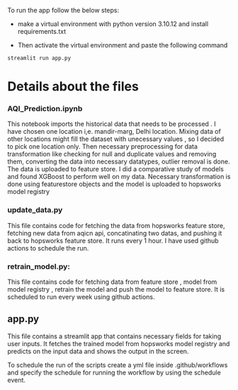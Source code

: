 To run the app follow the below steps:

- make a virtual environment with python version 3.10.12 and install requirements.txt

- Then activate the virtual environment and paste the following command

```bash 
streamlit run app.py
```
# Details about the files

### AQI_Prediction.ipynb
This notebook imports the historical data that needs to be processed . I have chosen one location i,e. mandir-marg, Delhi location. Mixing data of other locations might fill the dataset with unecessary values , so I decided to pick one location only.
Then necessary preprocessing for data transformation like checking for null and duplicate values and removing them, converting the data into necessary datatypes, outlier removal is done. The data is uploaded to feature store.
I did a comparative study of models and found XGBoost to perform well on my data. Necessary transformation is done using featurestore objects and the model is uploaded to hopsworks model registry

### update_data.py
This file contains code for fetching the data from hopsworks feature store, fetching new data from aqicn api, concatinating two datas, and pushing it back to hopsworks feature store.
It runs every 1 hour. I have used github actions to schedule the run.

### retrain_model.py:
This file contains code for fetching data from feature store , model from model registry , retrain the model and push the model to feature store.
It is scheduled to run every week using github actions.

## app.py
This file contains a streamlit app that contains necessary fields for taking user inputs. It  fetches the trained model from hopsworks model registry and predicts on the input data and shows the output in the screen.

To schedule the run of the scripts create a yml file inside .github/workflows and specify the schedule for running the workflow by using the schedule event.
